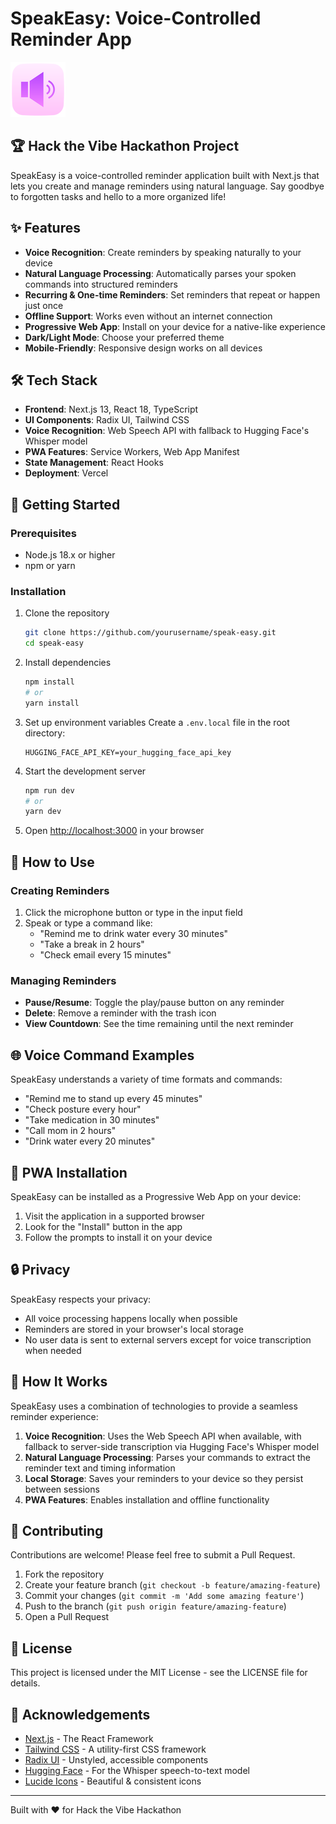 # SpeakEasy: Voice-Controlled Reminder App

![SpeakEasy Logo](public/icons/icon-192x192.png)

## 🏆 Hack the Vibe Hackathon Project

SpeakEasy is a voice-controlled reminder application built with Next.js that lets you create and manage reminders using natural language. Say goodbye to forgotten tasks and hello to a more organized life!

## ✨ Features

- **Voice Recognition**: Create reminders by speaking naturally to your device
- **Natural Language Processing**: Automatically parses your spoken commands into structured reminders
- **Recurring & One-time Reminders**: Set reminders that repeat or happen just once
- **Offline Support**: Works even without an internet connection
- **Progressive Web App**: Install on your device for a native-like experience
- **Dark/Light Mode**: Choose your preferred theme
- **Mobile-Friendly**: Responsive design works on all devices

## 🛠️ Tech Stack

- **Frontend**: Next.js 13, React 18, TypeScript
- **UI Components**: Radix UI, Tailwind CSS
- **Voice Recognition**: Web Speech API with fallback to Hugging Face's Whisper model
- **PWA Features**: Service Workers, Web App Manifest
- **State Management**: React Hooks
- **Deployment**: Vercel

## 🚀 Getting Started

### Prerequisites

- Node.js 18.x or higher
- npm or yarn

### Installation

1. Clone the repository
   ```bash
   git clone https://github.com/yourusername/speak-easy.git
   cd speak-easy
   ```

2. Install dependencies
   ```bash
   npm install
   # or
   yarn install
   ```

3. Set up environment variables
   Create a `.env.local` file in the root directory:
   ```
   HUGGING_FACE_API_KEY=your_hugging_face_api_key
   ```

4. Start the development server
   ```bash
   npm run dev
   # or
   yarn dev
   ```

5. Open [http://localhost:3000](http://localhost:3000) in your browser

## 🎤 How to Use

### Creating Reminders

1. Click the microphone button or type in the input field
2. Speak or type a command like:
   - "Remind me to drink water every 30 minutes"
   - "Take a break in 2 hours"
   - "Check email every 15 minutes"

### Managing Reminders

- **Pause/Resume**: Toggle the play/pause button on any reminder
- **Delete**: Remove a reminder with the trash icon
- **View Countdown**: See the time remaining until the next reminder

## 🌐 Voice Command Examples

SpeakEasy understands a variety of time formats and commands:

- "Remind me to stand up every 45 minutes"
- "Check posture every hour"
- "Take medication in 30 minutes"
- "Call mom in 2 hours"
- "Drink water every 20 minutes"

## 📱 PWA Installation

SpeakEasy can be installed as a Progressive Web App on your device:

1. Visit the application in a supported browser
2. Look for the "Install" button in the app
3. Follow the prompts to install it on your device

## 🔒 Privacy

SpeakEasy respects your privacy:
- All voice processing happens locally when possible
- Reminders are stored in your browser's local storage
- No user data is sent to external servers except for voice transcription when needed

## 🧠 How It Works

SpeakEasy uses a combination of technologies to provide a seamless reminder experience:

1. **Voice Recognition**: Uses the Web Speech API when available, with fallback to server-side transcription via Hugging Face's Whisper model
2. **Natural Language Processing**: Parses your commands to extract the reminder text and timing information
3. **Local Storage**: Saves your reminders to your device so they persist between sessions
4. **PWA Features**: Enables installation and offline functionality

## 🤝 Contributing

Contributions are welcome! Please feel free to submit a Pull Request.

1. Fork the repository
2. Create your feature branch (`git checkout -b feature/amazing-feature`)
3. Commit your changes (`git commit -m 'Add some amazing feature'`)
4. Push to the branch (`git push origin feature/amazing-feature`)
5. Open a Pull Request

## 📄 License

This project is licensed under the MIT License - see the LICENSE file for details.

## 👏 Acknowledgements

- [Next.js](https://nextjs.org/) - The React Framework
- [Tailwind CSS](https://tailwindcss.com/) - A utility-first CSS framework
- [Radix UI](https://www.radix-ui.com/) - Unstyled, accessible components
- [Hugging Face](https://huggingface.co/) - For the Whisper speech-to-text model
- [Lucide Icons](https://lucide.dev/) - Beautiful & consistent icons

---

Built with ❤️ for Hack the Vibe Hackathon